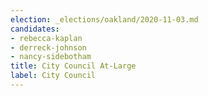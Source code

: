 ```yaml
---
election: _elections/oakland/2020-11-03.md
candidates:
- rebecca-kaplan
- derreck-johnson
- nancy-sidebotham
title: City Council At-Large
label: City Council
---
```

